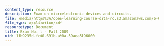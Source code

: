 ```yaml
---
content_type: resource
description: Exam on microelectronic devices and circuits.
file: /media/https%3A/open-learning-course-data-rc.s3.amazonaws.com/6-012-microelectronic-devices-and-circuits-fall-2009/1fb9235dfc00691ba90a59aea5196000_MIT6_012F09_exam1.pdf
file_type: application/pdf
resourcetype: Document
title: Exam No. 1 - Fall 2009
uid: 1fb9235d-fc00-691b-a90a-59aea5196000
---
```

